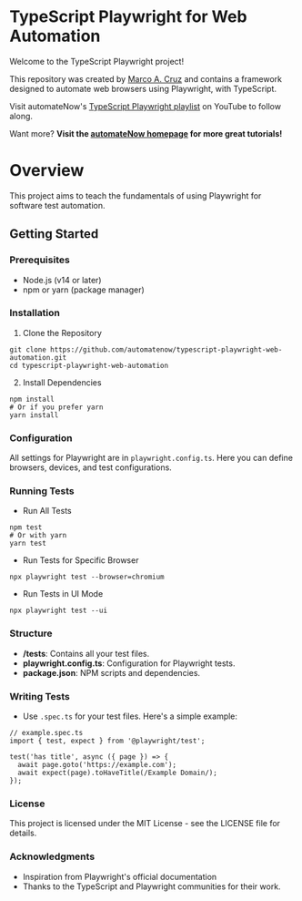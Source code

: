 # TypeScript Playwright for Web Automation

Welcome to the TypeScript Playwright project!

This repository was created by [Marco A. Cruz](http://www.linkedin.com/in/marco-a-cruz) and contains a framework designed to automate web browsers using Playwright, with TypeScript.

Visit automateNow's [TypeScript Playwright playlist](https://youtube.com/playlist?list=PLjfhFHeUQDOi4HhD5dfXYasFn6mXbqbux&si=OMzjXF4ZI3_bsM29) on YouTube to follow along.

Want more? **Visit the [automateNow homepage](https://automatenow.io/) for more great tutorials!**

# Overview
This project aims to teach the fundamentals of using Playwright for software test automation.

## Getting Started

### Prerequisites
- Node.js (v14 or later)
- npm or yarn (package manager)

### Installation

1. Clone the Repository
```
git clone https://github.com/automatenow/typescript-playwright-web-automation.git
cd typescript-playwright-web-automation
```

2. Install Dependencies

```
npm install
# Or if you prefer yarn
yarn install
```

### Configuration
All settings for Playwright are in ```playwright.config.ts```. Here you can define browsers, devices, and test configurations.

### Running Tests
- Run All Tests

```
npm test
# Or with yarn
yarn test
```

- Run Tests for Specific Browser

```
npx playwright test --browser=chromium
```

- Run Tests in UI Mode

```
npx playwright test --ui
```

### Structure
- **/tests**: Contains all your test files.
- **playwright.config.ts**: Configuration for Playwright tests.
- **package.json**: NPM scripts and dependencies.

### Writing Tests
- Use ```.spec.ts``` for your test files. Here's a simple example:

```
// example.spec.ts
import { test, expect } from '@playwright/test';

test('has title', async ({ page }) => {
  await page.goto('https://example.com');
  await expect(page).toHaveTitle(/Example Domain/);
});
```

### License
This project is licensed under the MIT License - see the LICENSE file for details.

### Acknowledgments
- Inspiration from Playwright's official documentation
- Thanks to the TypeScript and Playwright communities for their work.
